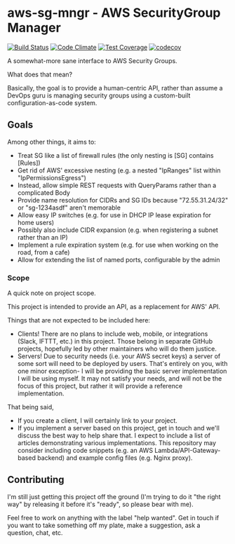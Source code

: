 # aws-sg-mngr - AWS SecurityGroup Manager

[![Build Status](https://travis-ci.org/mkazin/aws-sg-mngr.svg?branch=master)](https://travis-ci.org/mkazin/aws-sg-mngr)
[![Code Climate](https://codeclimate.com/github/mkazin/aws-sg-mngr/badges/gpa.svg)](https://codeclimate.com/github/mkazin/aws-sg-mngr)
[![Test Coverage](https://codeclimate.com/github/mkazin/aws-sg-mngr/badges/coverage.svg)](https://codeclimate.com/github/mkazin/aws-sg-mngr/coverage)
[![codecov](https://codecov.io/gh/mkazin/aws-sg-mngr/branch/master/graph/badge.svg)](https://codecov.io/gh/mkazin/aws-sg-mngr)

A somewhat-more sane interface to AWS Security Groups.

What does that mean?

Basically, the goal is to provide a human-centric API, rather than assume a DevOps guru
is managing security groups using a custom-built configuration-as-code system.

## Goals 
Among other things, it aims to:
- Treat SG like a list of firewall rules (the only nesting is [SG] contains [Rules])
- Get rid of AWS' excessive nesting (e.g. a nested "IpRanges" list within "IpPermissionsEgress")
- Instead, allow simple REST requests with QueryParams rather than a complicated Body
- Provide name resolution for CIDRs and SG IDs because "72.55.31.24/32" or "sg-1234asdf" aren't memorable
- Allow easy IP switches (e.g. for use in DHCP IP lease expiration for home users)
- Possibly also include CIDR expansion (e.g. when registering a subnet rather than an IP)
- Implement a rule expiration system (e.g. for use when working on the road, from a cafe)
- Allow for extending the list of named ports, configurable by the admin

### Scope
A quick note on project scope.

This project is intended to provide an API, as a replacement for AWS' API.

Things that are not expected to be included here:
- Clients! There are no plans to include web, mobile, or integrations (Slack, IFTTT, etc.) in this project. Those belong in separate GitHub projects, hopefully led by other maintainers who will do them justice. 
- Servers! Due to security needs (i.e. your AWS secret keys) a server of some sort will need to be deployed by users. That's entirely on you, with one minor exception- I will be providing the basic server implementation I will be using myself. It may not satisfy your needs, and will not be the focus of this project, but rather it will provide a reference implementation.

That being said,
- If you create a client, I will certainly link to your project.
- If you implement a server based on this project, get in touch and we'll discuss the best way to help share that. I expect to include a list of articles demonstrating various implementations. This repository may consider including code snippets (e.g. an AWS Lambda/API-Gateway-based backend) and example config files (e.g. Nginx proxy).


## Contributing

I'm still just getting this project off the ground (I'm trying to do it "the right way" by releasing it before it's "ready", so please bear with me).

Feel free to work on anything with the label "help wanted". Get in touch if you want to take something off my plate, make a suggestion, ask a question, chat, etc.
